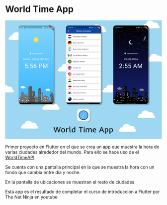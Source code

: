 # World Time App

[![World Time App](./screens.png)]()

Primer proyecto en Flutter en el que se crea un app que muestra la hora de varias ciudades alrededor del mundo. Para ello se hace uso de el [WorldTimeAPI](worldtimeapi.org).

Se cuenta con una pantalla principal en la que se muestra la hora con un fondo que cambia entre día y noche. 

En la pantalla de ubicaciones se muestran el resto de ciudades.

Esta app es el resultado de completar el curso de introducción a Flutter por The Net Ninja en youtube